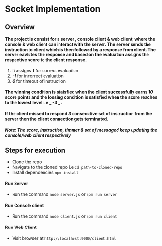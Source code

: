 # Socket Implementation

## Overview

#### The project is consist for a server , console client & web client, where the console & web client can interact with the server. The server sends the instruction to client which is then followed by a response from client. The server eavlutes the response and based on the evaluation assigns the respective score to the client response. 
1. It assigns _**1**_ for correct evaluation
2. _**-1**_ for incorrect evaluation
3. _**0**_ for timeout of instruction

#### The winning condition is staisfied when the client successfully earns _**10**_ score points and the lossing condition is satisfied when the score reaches to the lowest level i.e _  **-3**  _ .

#### If the client missed to respond _3_ consecutive set of instruction from the server then the client connection gets terminated.

##### _**Note**: The score, instruction, timmer & set of messaged keep updating the console/web client respectively_

## Steps for execution

* Clone the repo
* Navigate to the cloned repo i.e `cd path-to-cloned-repo`
* Install dependencies `npm install`

#### Run Server
* Run the command `node server.js` or `npm run server`

#### Run Console client
* Run the command `node client.js` or `npm run client`

#### Run Web Client
* Visit browser at `http://localhost:9000/client.html`